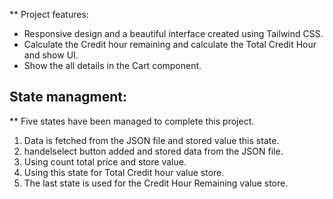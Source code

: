 

** Project features: 

 * Responsive design and a beautiful interface created using Tailwind CSS.  
 * Calculate the Credit hour remaining and calculate the Total Credit Hour and show UI. 
 * Show the all details in the Cart component. 
 


## State managment:
** Five states have been managed to complete this project.

1. Data is fetched from the JSON file and stored value this state.    
2. handelselect button added and stored data from the JSON file. 
3. Using count total price and store value. 
4. Using this state for Total Credit hour value store. 
5. The last state is used for the Credit Hour Remaining value store. 